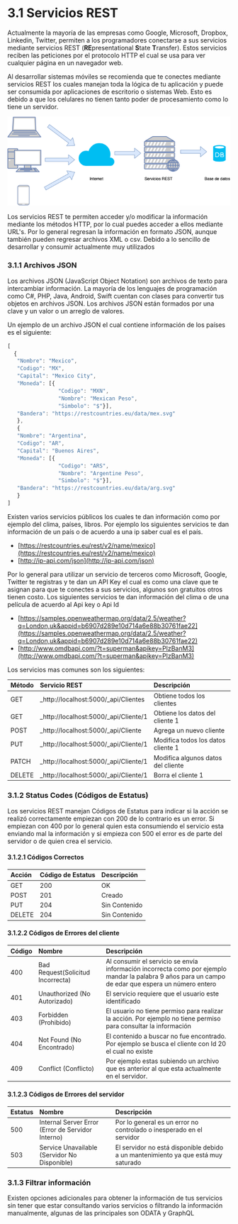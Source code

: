 # 3.1 Servicios REST

Actualmente la mayoría de las empresas como Google, Microsoft, Dropbox, Linkedin, Twitter, permiten a los programadores conectarse a sus servicios mediante servicios REST \(**RE**presentational **S**tate **T**ransfer\). Estos servicios reciben las peticiones por el protocolo HTTP el cual se usa para ver cualquier página en un navegador web.

Al desarrollar sistemas móviles se recomienda que te conectes mediante servicios REST los cuales manejan toda la lógica de tu aplicación y puede ser consumida por aplicaciones de escritorio o sistemas Web. Esto es debido a que los celulares no tienen tanto poder de procesamiento como lo tiene un servidor.

![Figura 3.1 Funcionamiento de servicios rest](../../.gitbook/assets/image%20%28243%29.png)

Los servicios REST te permiten acceder y/o modificar la información mediante los métodos HTTP, por lo cual puedes acceder a ellos mediante URL's. Por lo general regresan la información en formato JSON, aunque también pueden regresar archivos XML o csv. Debido a lo sencillo de desarrollar y consumir actualmente muy utilizados

### 3.1.1 Archivos JSON

Los archivos JSON \(JavaScript Object Notation\) son archivos de texto para intercambiar información. La mayoría de los lenguajes de programación como C\#, PHP, Java, Android, Swift cuentan con clases para convertir tus objetos en archivos JSON. Los archivos JSON están formados por una clave y un valor o un arreglo de valores. 

Un ejemplo de un archivo JSON el cual contiene información de los países es el siguiente:

```javascript
[
  { 
   "Nombre": "Mexico",
   "Codigo": "MX",
   "Capital": "Mexico City",
   "Moneda": [{
                "Codigo": "MXN",
                "Nombre": "Mexican Peso",
                "Simbolo": "$"}],
   "Bandera": "https://restcountries.eu/data/mex.svg" 
   },
   { 
   "Nombre": "Argentina",
   "Codigo": "AR",
   "Capital": "Buenos Aires",
   "Moneda": [{
                "Codigo": "ARS",
                "Nombre": "Argentine Peso",
                "Simbolo": "$"}],
   "Bandera": "https://restcountries.eu/data/arg.svg" 
   }
]
```

Existen varios servicios públicos los cuales te dan información como por ejemplo del clima, países, libros. Por ejemplo los siguientes servicios te dan información de un país o de acuerdo a una ip saber cual es el país.

*  [https://restcountries.eu/rest/v2/name/mexico](https://restcountries.eu/rest/v2/name/mexico)   
*  [http://ip-api.com/json](http://ip-api.com/json)

Por lo general para utilizar un servicio de terceros como Microsoft, Google, Twitter te registras y te dan un API Key el cual es como una clave que te asignan para que te conectes a sus servicios, algunos son gratuitos otros tienen costo. Los siguientes servicios te dan información del clima o de una película de acuerdo al Api key o Api Id

*  [https://samples.openweathermap.org/data/2.5/weather?q=London,uk&appid=b6907d289e10d714a6e88b30761fae22](https://samples.openweathermap.org/data/2.5/weather?q=London,uk&appid=b6907d289e10d714a6e88b30761fae22)   
* [http://www.omdbapi.com/?t=superman&apikey=PlzBanM3](http://www.omdbapi.com/?t=superman&apikey=PlzBanM3)

Los servicios mas comunes son los siguientes:

| Método | Servicio REST | Descripción |
| :--- | :--- | :--- |
| GET |  _http://localhost:5000/_api/Clientes | Obtiene todos los clientes |
| GET |  _http://localhost:5000/_api/Cliente/1 | Obtiene los datos del cliente 1 |
| POST | _http://localhost:5000/_api/Cliente | Agrega un nuevo cliente  |
| PUT | _http://localhost:5000/_api/Cliente/1 | Modifica todos los datos cliente 1 |
| PATCH | _http://localhost:5000/_api/Cliente/1 | Modifica algunos datos del cliente |
| DELETE | _http://localhost:5000/_api/Cliente/1 | Borra el cliente 1 |

### **3.1.2 Status Codes \(Códigos de Estatus\)**

Los servicios REST manejan Códigos de Estatus para indicar si la acción se realizó correctamente empiezan con 200 de lo contrario es un error. Si empiezan con 400 por lo general quien esta consumiendo el servicio esta enviando mal la información y si empieza con 500 el error es de parte del servidor o de quien crea el servicio.

#### **3.1.2.1 Códigos Correctos**

| Acción | Código de Estatus | Descripción |
| :--- | :--- | :--- |
| GET | 200 | OK |
| POST | 201 | Creado |
| PUT | 204 | Sin Contenido |
| DELETE | 204 | Sin Contenido |

#### **3.1.2.2 Códigos de Errores del cliente**

| Código | Nombre | Descripción |
| :--- | :--- | :--- |
| 400 | Bad Request\(Solicitud Incorrecta\) | Al consumir el servicio se envía información incorrecta como por ejemplo mandar la palabra 9 años para un campo de edar que espera un número entero |
| 401 | Unauthorized \(No Autorizado\) | El servicio requiere que el usuario este identificado  |
| 403 | Forbidden \(Prohibido\) | El usuario no tiene permiso para realizar la acción. Por ejemplo no tiene permiso para consultar la información |
| 404 | Not Found \(No Encontrado\) | El contenido a buscar no fue encontrado. Por ejemplo se busca el cliente con Id 20 el cual no existe |
| 409 | Conflict \(Conflicto\) | Por ejemplo estas subiendo un archivo que es anterior al que esta actualmente en el servidor. |

#### **3.1.2.3 Códigos de Errores del servidor**

| Estatus | Nombre | Descripción |
| :--- | :--- | :--- |
| 500 | Internal Server Error \(Error de Servidor Interno\) | Por lo general es un error no controlado o inesperado en el servidor |
| 503 | Service Unavailable \(Servidor No Disponible\) | El servidor no está disponible debido a un mantenimiento ya que está muy saturado |

### **3.1.3 Filtrar información** 

Existen opciones adicionales para obtener la información de tus servicios sin tener que estar consultando varios servicios o filtrando la información manualmente, algunas de las principales son ODATA y GraphQL



